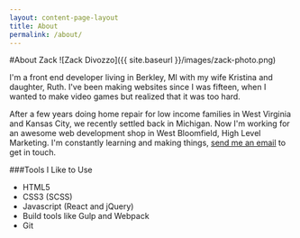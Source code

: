 ```yaml
---
layout: content-page-layout
title: About
permalink: /about/
---
```

#About Zack
![Zack Divozzo]({{ site.baseurl }}/images/zack-photo.png)

I'm a front end developer living in Berkley, MI with my wife Kristina and daughter, Ruth. I've been making websites since I was fifteen, when I wanted to make video games but realized that it was too hard.  

After a few years doing home repair for low income families in West Virginia and Kansas City, we recently settled back in Michigan. Now I'm working for an awesome web development shop in West Bloomfield, High Level Marketing. I'm constantly learning and making things, <a href="&#109;a&#105;l&#116;&#111;:&#122;&#97;&#99;&#104;&#97;&#114;&#121;&#100;&#105;&#118;&#111;&#122;&#122;&#111;&#64;&#103;&#109;&#97;&#105;&#108;&#46;&#99;&#111;&#109;">send me an email</a> to get in touch.

###Tools I Like to Use

* HTML5
* CSS3 (SCSS)
* Javascript (React and jQuery)
* Build tools like Gulp and Webpack
* Git
